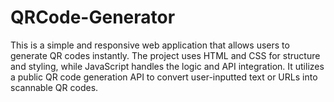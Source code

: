 # QRCode-Generator
This is a simple and responsive web application that allows users to generate QR codes instantly. The project uses HTML and CSS for structure and styling, while JavaScript handles the logic and API integration. It utilizes a public QR code generation API to convert user-inputted text or URLs into scannable QR codes.
